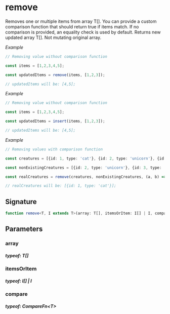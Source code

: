 # remove

Removes one or multiple items from array T[].
You can provide a custom comparison function that should return true if items match.
If no comparison is provided, an equality check is used by default.
Returns new updated array T[].
Not mutating original array.

_Example_

```TypeScript
// Removing value without comparison function

const items = [1,2,3,4,5];

const updatedItems = remove(items, [1,2,3]);

// updatedItems will be: [4,5];
```

_Example_

```TypeScript
// Removing value without comparison function

const items = [1,2,3,4,5];

const updatedItems = insert(items, [1,2,3]);

// updatedItems will be: [4,5];
```

_Example_

```TypeScript
// Removing values with comparison function

const creatures = [{id: 1, type: 'cat'}, {id: 2, type: 'unicorn'}, {id: 3, type: 'kobold'}];

const nonExistingCreatures = [{id: 2, type: 'unicorn'}, {id: 3, type: 'kobold'}];

const realCreatures = remove(creatures, nonExistingCreatures, (a, b) => a.id === b.id);

// realCreatures will be: [{id: 1, type: 'cat'}];
```

## Signature

```TypeScript
function remove<T, I extends T>(array: T[], itemsOrItem: I[] | I, compare?: CompareFn<T>): T[]
```

## Parameters

### array

##### typeof: T[]

### itemsOrItem

##### typeof: I[] | I

### compare

##### typeof: CompareFn&#60;T&#62;
